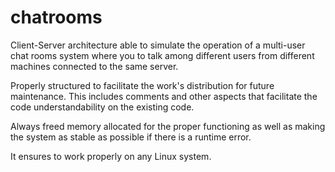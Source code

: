 chatrooms
=========

Client-Server architecture able to simulate the operation of a multi-user chat rooms system where you to talk among different users from different machines connected to the same server.

Properly structured to facilitate the work's distribution for future maintenance. This includes comments and other aspects that facilitate the code understandability on the existing code.

Always freed memory allocated for the proper functioning as well as making the system as stable as possible if there is a runtime error.

It ensures to work properly on any Linux system.